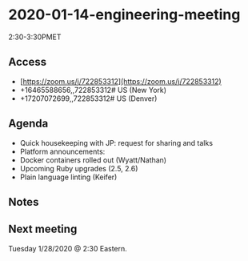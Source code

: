 # 2020-01-14-engineering-meeting

2:30-3:30PMET

## Access

* [https://zoom.us/j/722853312](https://zoom.us/j/722853312)
* +16465588656,,722853312\# US \(New York\)
* +17207072699,,722853312\# US \(Denver\)

## Agenda

* Quick housekeeping with JP: request for sharing and talks
* Platform announcements:
* Docker containers rolled out \(Wyatt/Nathan\)
* Upcoming Ruby upgrades \(2.5, 2.6\)
* Plain language linting \(Keifer\)

## Notes

## Next meeting

Tuesday 1/28/2020 @ 2:30 Eastern.

